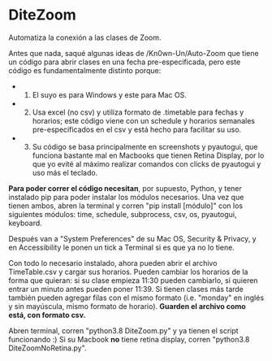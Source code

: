 # DiteZoom
Automatiza la conexión a las clases de Zoom.

Antes que nada, saqué algunas ideas de /Kn0wn-Un/Auto-Zoom que tiene un código para abrir clases en una fecha pre-especificada, pero este código es fundamentalmente distinto porque: 
* 1. El suyo es para Windows y este para Mac OS.
* 2. Usa excel (no csv) y utiliza formato de .timetable para fechas y horarios; este código viene con un schedule y horarios semanales pre-especificados en el csv y está hecho para facilitar su uso. 
* 3. Su código se basa principalmente en screenshots y pyautogui, que funciona bastante mal en Macbooks que tienen Retina Display, por lo que yo evité al máximo realizar comandos con clicks de pyautogui y uso más el teclado. 

**Para poder correr el código necesitan**, por supuesto, Python, y tener instalado pip para poder instalar los módulos necesarios. Una vez que tienen ambos, abren la terminal y corren "pip install [módulo]" con los siguientes módulos: time, schedule, subprocess, csv, os, pyautogui, keyboard.

Después van a "System Preferences" de su Mac OS, Security & Privacy, y en Accessibility le ponen un tick a Terminal si es que ya no lo tiene. 

Con todo lo necesario instalado, ahora pueden abrir el archivo TimeTable.csv y cargar sus horarios. Pueden cambiar los horarios de la forma que quieran: si su clase empieza 11:30 pueden cambiarlo, si quieren entrar un minuto antes pueden poner 11:39. Si tienen clases más tarde también pueden agregar filas con el mismo formato (i.e. "monday" en inglés y sin mayúscula, mismo formato de horario). **Guarden el archivo como está, con formato csv.**

Abren terminal, corren "python3.8 DiteZoom.py" y ya tienen el script funcionando :) Si su Macbook **no** tiene retina display, corren "python3.8 DiteZoomNoRetina.py". 
